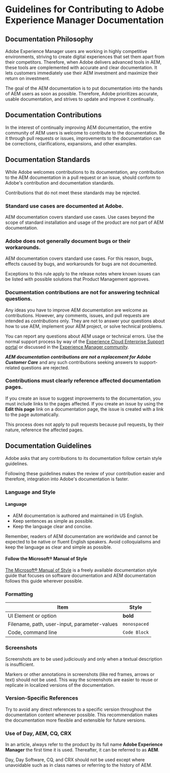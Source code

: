 # Guidelines for Contributing to Adobe Experience Manager Documentation

## Documentation Philosophy

Adobe Experience Manager users are working in highly competitive environments, striving to create digital experiences that set them apart from their competitors. Therefore, when Adobe delivers advanced tools in AEM, these tools are complemented with accurate and clear documentation. It lets customers immediately use their AEM investment and maximize their return on investment.

The goal of the AEM documentation is to put documentation into the hands of AEM users as soon as possible. Therefore, Adobe prioritizes accurate, usable documentation, and strives to update and improve it continually.

## Documentation Contributions

In the interest of continually improving AEM documentation, the entire community of AEM users is welcome to contribute to the documentation. Be it through pull requests or issues, improvements to the documentation can be corrections, clarifications, expansions, and other examples.

## Documentation Standards

While Adobe welcomes contributions to its documentation, any contribution to the AEM documentation in a pull request or an issue, should conform to Adobe's contribution and documentation standards.

Contributions that do not meet these standards may be rejected.

### Standard use cases are documented at Adobe.

AEM documentation covers standard use cases. Use cases beyond the scope of standard installation and usage of the product are not part of AEM documentation.

### Adobe does not generally document bugs or their workarounds.

AEM documentation covers standard use cases. For this reason, bugs, effects caused by bugs, and workarounds for bugs are not documented.

Exceptions to this rule apply to the release notes where known issues can be listed with possible solutions that Product Management approves.

### Documentation contributions are not for answering technical questions.

Any ideas you have to improve AEM documentation are welcome as contributions. However, any comments, issues, and pull requests are intended as *contributions* only. They are not to answer your questions about how to use AEM, implement your AEM project, or solve technical problems.

You can report any questions about AEM usage or technical errors. Use the normal support process by way of the [Experience Cloud Enterprise Support portal](https://experienceleague.adobe.com/?support-solution=General#support) or discussed in the [Experience Manager community](https://experienceleaguecommunities.adobe.com/t5/adobe-experience-manager/ct-p/adobe-experience-manager-community).

***AEM documentation contributions are not a replacement for Adobe Customer Care*** and any such contributions seeking answers to support-related questions are rejected.

### Contributions must clearly reference affected documentation pages.

If you create an issue to suggest improvements to the documentation, you must include links to the pages affected. If you create an issue by using the **Edit this page** link on a documentation page, the issue is created with a link to the page automatically.

This process does not apply to pull requests because pull requests, by their nature, reference the affected pages.

## Documentation Guidelines

Adobe asks that any contributions to its documentation follow certain style guidelines.

Following these guidelines makes the review of your contribution easier and therefore, integration into Adobe's documentation is faster.

### Language and Style

#### Language

* AEM documentation is authored and maintained in US English.
* Keep sentences as simple as possible.
* Keep the language clear and concise.

Remember, readers of AEM documentation are worldwide and cannot be expected to be native or fluent English speakers. Avoid colloquialisms and keep the language as clear and simple as possible.

#### Follow the Microsoft&reg; Manual of Style

[The Microsoft&reg; Manual of Style](https://learn.microsoft.com/en-us/style-guide/welcome/) is a freely available documentation style guide that focuses on software documentation and AEM documentation follows this guide wherever possible.

### Formatting

|Item|Style|
|---|---|
|UI Element or option|**bold**|
|Filename, path, user-input, parameter-values|`monospaced`|
|Code, command line|```Code Block```|

### Screenshots

Screenshots are to be used judiciously and only when a textual description is insufficient.

Markers or other annotations in screenshots (like red frames, arrows or text) should not be used. This way the screenshots are easier to reuse or replicate in localized versions of the documentation.

### Version-Specific References

Try to avoid any direct references to a specific version throughout the documentation content whenever possible. This recommendation makes the documentation more flexible and extensible for future versions.

### Use of Day, AEM, CQ, CRX

In an article, always refer to the product by its full name **Adobe Experience Manager** the first time it is used. Thereafter, it can be referred to as **AEM**.

Day, Day Software, CQ, and CRX should not be used except where unavoidable such as in class names or referring to the history of AEM. 


